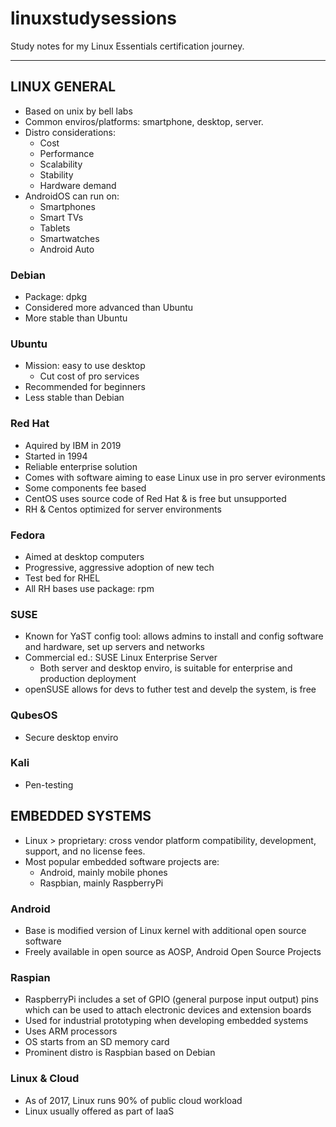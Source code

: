 # linuxstudysessions
Study notes for my Linux Essentials certification journey.

---

## LINUX GENERAL  
- Based on unix by bell labs
- Common enviros/platforms: smartphone, desktop, server.
- Distro considerations:
    - Cost
    - Performance
    - Scalability
    - Stability 
    - Hardware demand
- AndroidOS can run on:
    - Smartphones
    - Smart TVs
    - Tablets
    - Smartwatches
    - Android Auto

### Debian  
- Package: dpkg  
- Considered more advanced than Ubuntu  
- More stable than Ubuntu  

### Ubuntu  
- Mission: easy to use desktop  
    - Cut cost of pro services  
- Recommended for beginners  
- Less stable than Debian  

### Red Hat  
- Aquired by IBM in 2019  
- Started in 1994  
- Reliable enterprise solution  
- Comes with software aiming to ease Linux use in pro server evironments  
- Some components fee based  
- CentOS uses source code of Red Hat & is free but unsupported  
- RH & Centos optimized for server environments  

### Fedora  
- Aimed at desktop computers  
- Progressive, aggressive adoption of new tech  
- Test bed for RHEL  
- All RH bases use package: rpm  

### SUSE
- Known for YaST config tool: allows admins to install and config software and hardware, set up servers and networks
- Commercial ed.: SUSE Linux Enterprise Server 
    - Both server and desktop enviro, is suitable for enterprise and production deployment 
- openSUSE allows for devs to futher test and develp the system, is free

### QubesOS  
- Secure desktop enviro

### Kali  
- Pen-testing 

## EMBEDDED SYSTEMS  

- Linux > proprietary: cross vendor platform compatibility, development, support, and no license fees.  
- Most popular embedded software projects are:  
    - Android, mainly mobile phones
    - Raspbian, mainly RaspberryPi

### Android  
- Base is modified version of Linux kernel with additional open source software  
- Freely available in open source as AOSP, Android Open Source Projects  

### Raspian  
- RaspberryPi includes a set of GPIO (general purpose input output) pins which can be used to attach electronic devices and extension boards  
- Used for industrial prototyping when developing embedded systems  
- Uses ARM processors  
- OS starts from an SD memory card  
- Prominent distro is Raspbian based on Debian  

### Linux & Cloud  
- As of 2017, Linux runs 90% of public cloud workload
- Linux usually offered as part of IaaS 

